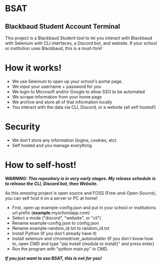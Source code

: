 # BSAT
## Blackbaud Student Account Terminal

This project is a Blackbaud Student tool to let you interact with Blackbaud with Selenium with CLI interfaces, a Discord bot, and website. If your school or institution uses Blackbaud, this is a must-fork!

# How it works!

- We use Selenium to open up your school's portal page.
- We input your username + password for you
- We login to Microsoft and/or Google to allow SSO to be automated
- We scrape information from your home page
- We archive and store all of that information locally
- You interact with the data via CLI, Discord, or a website (all self hosted!)

# Security

- We don't store any information (logins, cookies, etc)
- Self hosted and you manage everything

# How to self-host!

***WARNING: This repository is in very early stages. My release schedule is to release the CLI, Discord bot, then Website.***

As this *amazing* project is open source and FOSS (Free-and-Open-Source), you can self host it on a server or PC at home!

- First, open up example-config.json and put in your school or institutions url prefix (**example**.myschoolapp.com)
- Select a mode ("discord", "website", or "cli")
- Rename example-config.json to config.json
- Rename example-random_id.txt to random_id.txt
- Install Python (If you don't already have it)
- Install selenium and chromedriver_autoinstaller (If you don't know how to, open CMD and type "pip install {module to install}" and press enter)
- Run the program with "python main.py" in CMD.

***If you just want to use BSAT, this is not for you!***